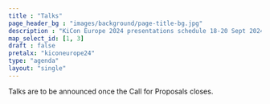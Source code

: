 ```yaml
---
title : "Talks"
page_header_bg : "images/background/page-title-bg.jpg"
description : "KiCon Europe 2024 presentations schedule 18-20 Sept 2024."
map_select_id: [1, 3]
draft : false
pretalx: "kiconeurope24"
type: "agenda"
layout: "single"
---
```


Talks are to be announced once the Call for Proposals closes.